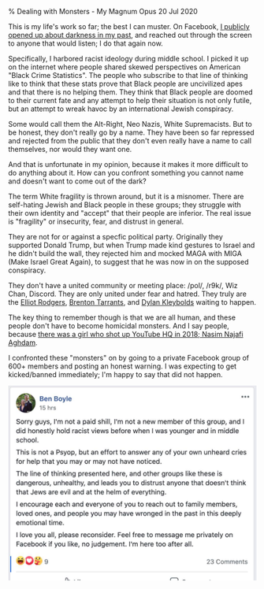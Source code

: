 % Dealing with Monsters - My Magnum Opus
20 Jul 2020

This is my life's work so far; the best I can muster.
On Facebook, [I publicly opened up about darkness in my past](https://www.facebook.com/flottolika/posts/3507687969246894), and reached out through the screen to anyone that would listen; I do that again now.

Specifically, I harbored racist ideology during middle school. I picked it up on the internet where people shared skewed perspectives on American "Black Crime Statistics".
The people who subscribe to that line of thinking like to think that these stats prove that Black people are uncivilized apes and that there is no helping them.
They think that Black people are doomed to their current fate and any attempt to help their situation is not only futile, but an attempt to wreak havoc by an international Jewish conspiracy.

Some would call them the Alt-Right, Neo Nazis, White Supremacists. But to be honest, they don't really go by a name.
They have been so far repressed and rejected from the public that they don't even really have a name to call themselves, nor would they want one.

And that is unfortunate in my opinion, because it makes it more difficult to do anything about it.
How can you confront something you cannot name and doesn't want to come out of the dark?

The term White fragility is thrown around, but it is a misnomer.
There are self-hating Jewish and Black people in these groups; they struggle with their own identity and "accept" that their people are inferior.
The real issue is "fragility" or insecurity, fear, and distrust in general.

They are not for or against a specfic political party.
Originally they supported Donald Trump, but when Trump made kind gestures to Israel and he didn't build the wall, they rejected him and mocked MAGA with MIGA (Make Israel Great Again), to suggest that he was now in on the supposed conspiracy.

They don't have a united community or meeting place: /pol/, /r9k/, Wiz Chan, Discord.
They are only united under fear and hatred. They truly are the [Elliot Rodgers](https://en.wikipedia.org/wiki/2014_Isla_Vista_killings), [Brenton Tarrants](https://en.wikipedia.org/wiki/Christchurch_mosque_shootings), and [Dylan Kleybolds](https://en.wikipedia.org/wiki/Columbine_High_School_massacre) waiting to happen.

The key thing to remember though is that we are all human, and these people don't have to become homicidal monsters.
And I say people, because [there was a girl who shot up YouTube HQ in 2018; Nasim Najafi Aghdam](https://en.wikipedia.org/wiki/YouTube_headquarters_shooting).

I confronted these "monsters" on by going to a private Facebook group of 600+ members and posting an honest warning.
I was expecting to get kicked/banned immediately; I'm happy to say that did not happen.

![](./images/magnum1.jpg)

